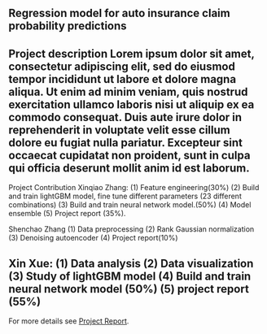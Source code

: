 ## Regression model for auto insurance claim probability predictions

Project description Lorem ipsum dolor sit amet, consectetur adipiscing elit, sed do eiusmod tempor incididunt ut labore et dolore magna aliqua. Ut enim ad minim veniam, quis nostrud exercitation ullamco laboris nisi ut aliquip ex ea commodo consequat. Duis aute irure dolor in reprehenderit in voluptate velit esse cillum dolore eu fugiat nulla pariatur. Excepteur sint occaecat cupidatat non proident, sunt in culpa qui officia deserunt mollit anim id est laborum.
---
Project Contribution 
Xinqiao Zhang: 
(1)	Feature engineering(30%)
(2)	Build and train lightGBM model, fine tune different parameters (23 different combinations)
(3)	Build and train neural network model.(50%)
(4)	Model ensemble 
(5)	Project report (35%). 

Shenchao Zhang
(1)	Data preprocessing
(2)	Rank Gaussian normalization
(3)	Denoising autoencoder
(4)	Project report(10%)

Xin Xue:
(1)	Data analysis
(2)	Data visualization
(3)	Study of lightGBM model
(4)	Build and train neural network model (50%)
(5)	project report (55%) 
---

For more details see [Project Report](/pdf/mlreport.pdf).
